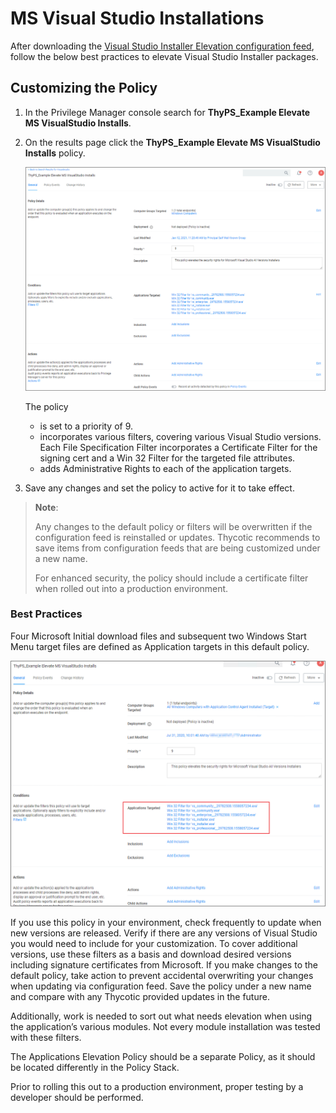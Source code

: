 [title]: # (MS Visual Studio Installations)
[tags]: # (elevate, xml example)
[priority]: # (4)
# MS Visual Studio Installations

After downloading the [Visual Studio Installer Elevation configuration feed](../../../../admin/config-feed/index.md), follow the below best practices to elevate Visual Studio Installer packages.

## Customizing the Policy

1. In the Privilege Manager console search for __ThyPS_Example Elevate MS VisualStudio Installs__. 
1. On the results page click the __ThyPS_Example Elevate MS VisualStudio Installs__ policy.

   ![vs packages example policy](images/ms-vs-install/vs-policy.png "Policy page: ThyPS_Example Elevate MS VisualStudio Installs")

   The policy
   * is set to a priority of 9.
   * incorporates various filters, covering various Visual Studio versions. Each File Specification Filter incorporates a Certificate Filter for the signing cert and a Win 32 Filter for the targeted file attributes.
   * adds Administrative Rights to each of the application targets.
1. Save any changes and set the policy to active for it to take effect.

>**Note**:
>
>Any changes to the default policy or filters will be overwritten if the configuration feed is reinstalled or updates. Thycotic recommends to save items from configuration feeds that are being customized under a new name.
>
>For enhanced security, the policy should include a certificate filter when rolled out into a production environment.

### Best Practices

Four Microsoft Initial download files and subsequent two Windows Start Menu target files are defined as Application targets in this default policy.

![targets](images/ms-vs-install/app-targets.png "Application Targets in the policy")

If you use this policy in your environment, check frequently to update when new versions are released. Verify if there are any versions of Visual Studio you would need to include for your customization. To cover additional versions, use these filters as a basis and download desired versions including signature certificates from Microsoft. If you make changes to the default policy, take action to prevent accidental overwriting your changes when updating via configuration feed. Save the policy under a new name and compare with any Thycotic provided updates in the future.

Additionally, work is needed to sort out what needs elevation when using the application’s various modules. Not every module installation was tested with these filters.

The Applications Elevation Policy should be a separate Policy, as it should be located differently in the Policy Stack.

Prior to rolling this out to a production environment, proper testing by a developer should be performed.
